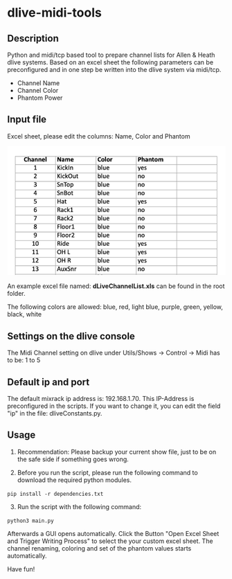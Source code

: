 # dlive-midi-tools
## Description
Python and midi/tcp based tool to prepare channel lists for Allen &amp; Heath dlive systems. Based on an excel sheet the following parameters can be preconfigured and in one step be written into the dlive system via midi/tcp. 
- Channel Name
- Channel Color
- Phantom Power

## Input file
Excel sheet, please edit the columns: Name, Color and Phantom

![Excel](excel.png)

An example excel file named: **dLiveChannelList.xls** can be found in the root folder. 

The following colors are allowed:
blue, red, light blue, purple, green, yellow, black, white

## Settings on the dlive console
The Midi Channel setting on dlive under Utils/Shows -> Control -> Midi has to be: 1 to 5

## Default ip and port
The default mixrack ip address is: 192.168.1.70. This IP-Address is preconfigured in the scripts. If you want to change it, you can edit the field "ip" in the file: dliveConstants.py.   

## Usage
1. Recommendation: Please backup your current show file, just to be on the safe side if something goes wrong.

2. Before you run the script, please run the following command to download the required python modules.

`pip install -r dependencies.txt`

3. Run the script with the following command: 

`python3 main.py`

Afterwards a GUI opens automatically. Click the Button "Open Excel Sheet and Trigger Writing Process" to select the your custom excel sheet. The channel renaming, coloring and set of the phantom values starts automatically.

Have fun!
